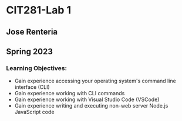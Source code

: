 # CIT281-Lab 1
## Jose Renteria
## Spring 2023

### Learning Objectives:

- Gain experience accessing your operating system's command line interface (CLI)
- Gain experience working with CLI commands
- Gain experience working with Visual Studio Code (VSCode)
- Gain experience writing and executing non-web server Node.js JavaScript code